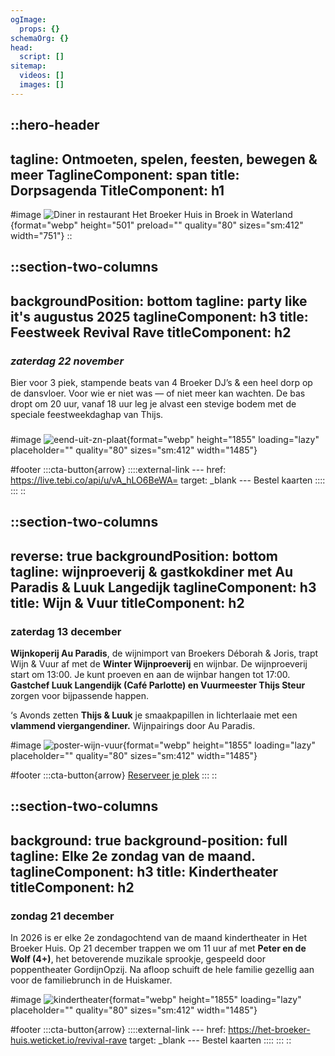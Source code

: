```yaml
---
ogImage:
  props: {}
schemaOrg: {}
head:
  script: []
sitemap:
  videos: []
  images: []
---
```


::hero-header
---
tagline: Ontmoeten, spelen, feesten, bewegen & meer
TaglineComponent: span
title: Dorpsagenda
TitleComponent: h1
---
#image
![Diner in restaurant Het Broeker Huis in Broek in Waterland](/broeker-huiskamer-diner-volle-eetzaal-licht-hout-warm.jpg){format="webp" height="501" preload="" quality="80" sizes="sm:412" width="751"}
::

::section-two-columns
---
backgroundPosition: bottom
tagline: party like it's augustus 2025
taglineComponent: h3
title: Feestweek Revival Rave
titleComponent: h2
---
### ***zaterdag 22 november***

Bier voor 3 piek, stampende beats van 4 Broeker DJ’s & een heel dorp op de dansvloer. Voor wie er niet was — of niet meer kan wachten. De bas dropt om 20 uur, vanaf 18 uur leg je alvast een stevige bodem met de speciale feestweekdaghap van Thijs.

###

#image
![eend-uit-zn-plaat](/feestweekrave.jpg){format="webp" height="1855" loading="lazy" placeholder="" quality="80" sizes="sm:412" width="1485"}

#footer
  :::cta-button{arrow}
    ::::external-link
    ---
    href: https://live.tebi.co/api/u/vA_hLO6BeWA=
    target: _blank
    ---
    Bestel kaarten
    ::::
  :::
::

::section-two-columns
---
reverse: true
backgroundPosition: bottom
tagline: wijnproeverij & gastkokdiner met Au Paradis & Luuk Langedijk
taglineComponent: h3
title: Wijn & Vuur
titleComponent: h2
---
### **zaterdag 13 december**

**Wijnkoperij Au Paradis**, de wijnimport van Broekers Déborah & Joris, trapt Wijn & Vuur af met de **Winter Wijnproeverij** en wijnbar. De wijnproeverij start om 13:00. Je kunt proeven en aan de wijnbar hangen tot 17:00. **Gastchef Luuk Langendijk (Café Parlotte) en Vuurmeester Thijs Steur** zorgen voor bijpassende happen.

‘s Avonds zetten **Thijs & Luuk** je smaakpapillen in lichterlaaie met een **vlammend viergangendiner.** Wijnpairings door Au Paradis.

#image
![poster-wijn-vuur](/wijn-vuur.jpg){format="webp" height="1855" loading="lazy" placeholder="" quality="80" sizes="sm:412" width="1485"}

#footer
  :::cta-button{arrow}
  [Reserveer je plek](https://live.tebi.co/ecom/reservations/282764_0a523a1d3711c0523566f753f2cb25e5f14ed781117e8ef82016152d6ff5c2c2)
  :::
::

::section-two-columns
---
background: true
background-position: full
tagline: Elke 2e zondag van de maand.
taglineComponent: h3
title: Kindertheater
titleComponent: h2
---
### **zondag 21 december**

In 2026 is er elke 2e zondagochtend van de maand kindertheater in Het Broeker Huis. Op 21 december trappen we om 11 uur af met **Peter en de Wolf (4+)**, het betoverende muzikale sprookje, gespeeld door poppentheater GordijnOpzij. Na afloop schuift de hele familie gezellig aan voor de familiebrunch in de Huiskamer. 

#image
![kindertheater](/kindertheater.jpg){format="webp" height="1855" loading="lazy" placeholder="" quality="80" sizes="sm:412" width="1485"}

#footer
  :::cta-button{arrow}
    ::::external-link
    ---
    href: https://het-broeker-huis.weticket.io/revival-rave
    target: _blank
    ---
    Bestel kaarten
    ::::
  :::
::
